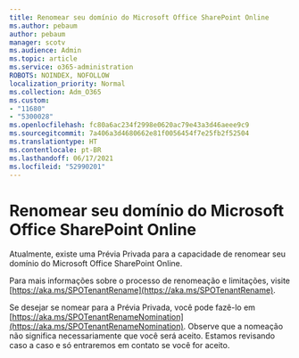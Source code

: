 ```yaml
---
title: Renomear seu domínio do Microsoft Office SharePoint Online
ms.author: pebaum
author: pebaum
manager: scotv
ms.audience: Admin
ms.topic: article
ms.service: o365-administration
ROBOTS: NOINDEX, NOFOLLOW
localization_priority: Normal
ms.collection: Adm_O365
ms.custom:
- "11680"
- "5300028"
ms.openlocfilehash: fc80a6ac234f2998e0620ac79e43a3d46aeee9c9
ms.sourcegitcommit: 7a406a3d4680662e81f0056454f7e25fb2f52504
ms.translationtype: HT
ms.contentlocale: pt-BR
ms.lasthandoff: 06/17/2021
ms.locfileid: "52990201"
---
```

# <a name="rename-your-sharepoint-domain"></a>Renomear seu domínio do Microsoft Office SharePoint Online

Atualmente, existe uma Prévia Privada para a capacidade de renomear seu domínio do Microsoft Office SharePoint Online.

Para mais informações sobre o processo de renomeação e limitações, visite [https://aka.ms/SPOTenantRename](https://aka.ms/SPOTenantRename).

Se desejar se nomear para a Prévia Privada, você pode fazê-lo em [https://aka.ms/SPOTenantRenameNomination](https://aka.ms/SPOTenantRenameNomination). Observe que a nomeação não significa necessariamente que você será aceito. Estamos revisando caso a caso e só entraremos em contato se você for aceito.
